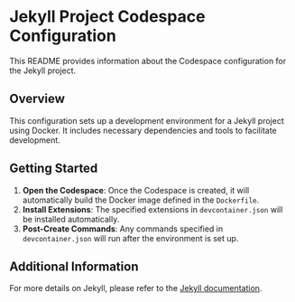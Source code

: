# Jekyll Project Codespace Configuration

This README provides information about the Codespace configuration for the Jekyll project.

## Overview

This configuration sets up a development environment for a Jekyll project using Docker. It includes necessary dependencies and tools to facilitate development.

## Getting Started

1. **Open the Codespace**: Once the Codespace is created, it will automatically build the Docker image defined in the `Dockerfile`.
2. **Install Extensions**: The specified extensions in `devcontainer.json` will be installed automatically.
3. **Post-Create Commands**: Any commands specified in `devcontainer.json` will run after the environment is set up.

## Additional Information

For more details on Jekyll, please refer to the [Jekyll documentation](https://jekyllrb.com/docs/).